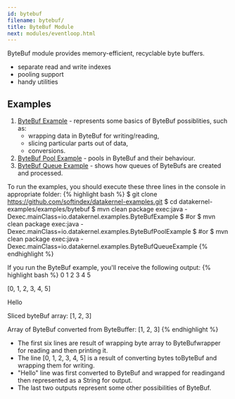 ```yaml
---
id: bytebuf
filename: bytebuf/
title: ByteBuf Module
next: modules/eventloop.html
---
```


ByteBuf module provides memory-efficient, recyclable byte buffers.

* separate read and write indexes
* pooling support
* handy utilities

## Examples
1. [ByteBuf Example](https://github.com/softindex/datakernel-examples/tree/master/examples/bytebuf/src/main/java/io/datakernel/examples/ByteBufExample) - represents some basics of ByteBuf possiblities, such as: 
    * wrapping data in ByteBuf for writing/reading, 
    * slicing particular parts out of data,
    * conversions.
2. [ByteBuf Pool Example](https://github.com/softindex/datakernel-examples/tree/master/examples/bytebuf/src/main/java/io/datakernel/examples/ByteBufPoolExample) - pools in ByteBuf and their behaviour.
3. [ByteBuf Queue Example](https://github.com/softindex/datakernel-examples/tree/master/examples/bytebuf/src/main/java/io/datakernel/examples/ByteBufQueueExample) - shows how queues of ByteBufs are created and processed.

To run the examples, you should execute these three lines in the console in appropriate folder:
{% highlight bash %}
$ git clone https://github.com/softindex/datakernel-examples.git
$ cd datakernel-examples/examples/bytebuf
$ mvn clean package exec:java -Dexec.mainClass=io.datakernel.examples.ByteBufExample
$ #or
$ mvn clean package exec:java -Dexec.mainClass=io.datakernel.examples.ByteBufPoolExample
$ #or
$ mvn clean package exec:java -Dexec.mainClass=io.datakernel.examples.ByteBufQueueExample
{% endhighlight %}

If you run the ByteBuf example, you'll receive the following output:
{% highlight bash %}
0
1
2
3
4
5

[0, 1, 2, 3, 4, 5]

Hello

Sliced byteBuf array: [1, 2, 3]

Array of ByteBuf converted from ByteBuffer: [1, 2, 3]
{% endhighlight %}

* The first six lines are result of wrapping byte array to ByteBufwrapper for reading and then printing it.
* The line [0, 1, 2, 3, 4, 5] is a result of converting bytes toByteBuf and wrapping them for writing.
* "Hello" line was first converted to ByteBuf and wrapped for readingand then represented as a String for output.
* The last two outputs represent some other possibilities of ByteBuf.